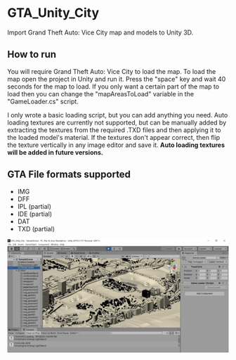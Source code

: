 # GTA_Unity_City
Import Grand Theft Auto: Vice City map and models to Unity 3D.

## How to run
You will require Grand Theft Auto: Vice City to load the map. To load the map open the project in Unity and run it. Press the "space" key and wait 40 seconds for the map to load. If you only want a certain part of the map to load then you can change the "mapAreasToLoad" variable in the "GameLoader.cs" script.

I only wrote a basic loading script, but you can add anything you need. Auto loading textures are currently not supported, but can be manually added by extracting the textures from the required .TXD files and then applying it to the loaded model's material. If the textures don't appear correct, then flip the texture vertically in any image editor and save it. **Auto loading textures will be added in future versions.**

## GTA File formats supported
- IMG
- DFF
- IPL (partial)
- IDE (partial)
- DAT
- TXD (partial)

![Alt text](img/Screenshot.jpg?raw=true "VC_map")
